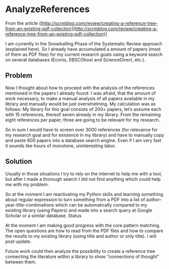 AnalyzeReferences
===

From the article ([http://scrmblog.com/review/creating-a-reference-tree-from-an-existing-pdf-collection](http://scrmblog.com/review/creating-a-reference-tree-from-an-existing-pdf-collection))


I am currently in the Snowballing Phase of the Systematic Review approach (explained here). So I already have accumulated a amount of papers (most of them as PDF files) for my current research goals using a keyword search on several databases (Econis, EBSCOhost and ScienceDirect, etc.).

Problem
---

Now I thought about how to proceed with the analysis of the references mentioned in the papers I already found. I was afraid, that the amount of work necessary, to make a manual analysis of all papers available in my library and manually would be just overwhelming.
My calculation was as follows: My library for this goal consists of 200+ papers, let’s assume each with 15 references, thereof seven already in my library. From the remaining eight references per paper, three are going to be relevant for my research.

So in sum I would have to screen over 3000 references (for relevance for my research goal and for existence in my library) and have to manually copy and paste 600 papers into a database search engine.
Even if I am very fast it sounds like hours of monotone, uninteresting labor.

Solution
---

Usually in those situations I try to rely on the internet to help me with a tool, but after I made a thorough search I did not find anything which could help me with my problem.

So at the moment I am reactivating my Python skills and learning something about regular expression to turn something from a PDF into a list of author-year-title-combinations which can be automatically compared to my existing library (using Papers) and made into a search query at Google Scholar or a similar database.
Status

At the moment I am making good progress with the core pattern matching. The open questions are how to read from the PDF files and how to compare the results to my existing library (using title and author or only title).
I will post update.

Future work could then analyze the possibility to create a reference tree connecting the literature within a library to show “connections of thought” between them.